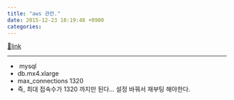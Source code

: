```yaml
---
title: "aws 관련."
date: 2015-12-23 18:19:48 +0900
categories: 
---
```

[🔗link](http://www.mins01.com/mh/tech/read/976)
***


-  mysql
- db.mx4.xlarge
- max_connections	1320
- 즉, 최대 접속수가 1320 까지만 된다... 설정 바꿔서 재부팅 해야한다.



  


